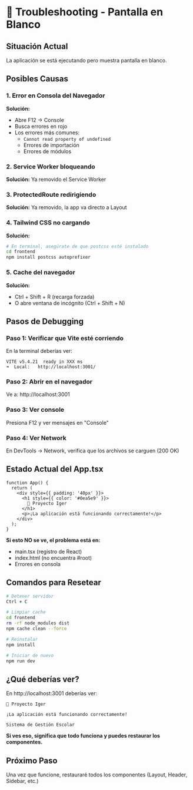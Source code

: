 # 🔧 Troubleshooting - Pantalla en Blanco

## Situación Actual
La aplicación se está ejecutando pero muestra pantalla en blanco.

## Posibles Causas

### 1. Error en Consola del Navegador
**Solución:** 
- Abre F12 → Console
- Busca errores en rojo
- Los errores más comunes:
  - `Cannot read property of undefined`
  - Errores de importación
  - Errores de módulos

### 2. Service Worker bloqueando
**Solución:** Ya removido el Service Worker

### 3. ProtectedRoute redirigiendo
**Solución:** Ya removido, la app va directo a Layout

### 4. Tailwind CSS no cargando
**Solución:**
```bash
# En terminal, asegúrate de que postcss esté instalado
cd frontend
npm install postcss autoprefixer
```

### 5. Cache del navegador
**Solución:**
- Ctrl + Shift + R (recarga forzada)
- O abre ventana de incógnito (Ctrl + Shift + N)

## Pasos de Debugging

### Paso 1: Verificar que Vite esté corriendo
En la terminal deberías ver:
```
VITE v5.4.21  ready in XXX ms
➜  Local:   http://localhost:3001/
```

### Paso 2: Abrir en el navegador
Ve a: http://localhost:3001

### Paso 3: Ver console
Presiona F12 y ver mensajes en "Console"

### Paso 4: Ver Network
En DevTools → Network, verifica que los archivos se carguen (200 OK)

## Estado Actual del App.tsx

```tsx
function App() {
  return (
    <div style={{ padding: '40px' }}>
      <h1 style={{ color: '#0ea5e9' }}>
        🎉 Proyecto Iger
      </h1>
      <p>¡La aplicación está funcionando correctamente!</p>
    </div>
  );
}
```

**Si esto NO se ve, el problema está en:**
- main.tsx (registro de React)
- index.html (no encuentra #root)
- Errores en consola

## Comandos para Resetear

```bash
# Detener servidor
Ctrl + C

# Limpiar cache
cd frontend
rm -rf node_modules dist
npm cache clean --force

# Reinstalar
npm install

# Iniciar de nuevo
npm run dev
```

## ¿Qué deberías ver?

En http://localhost:3001 deberías ver:

```
🎉 Proyecto Iger

¡La aplicación está funcionando correctamente!

Sistema de Gestión Escolar
```

**Si ves eso, significa que todo funciona y puedes restaurar los componentes.**

## Próximo Paso

Una vez que funcione, restauraré todos los componentes (Layout, Header, Sidebar, etc.)


